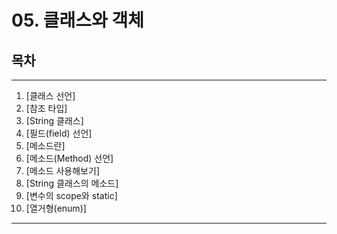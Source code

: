 # 05. 클래스와 객체

## 목차
---
1. [클래스 선언]
2. [참조 타입]
3. [String 클래스]
4. [필드(field) 선언]
5. [메소드란]
6. [메소드(Method) 선언]
7. [메소드 사용해보기]
8. [String 클래스의 메소드]
9. [변수의 scope와 static]
10. [열거형(enum)]
---

